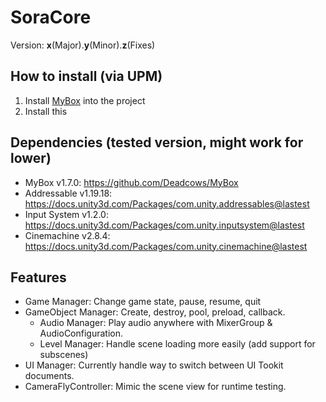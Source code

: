 # SoraCore
Version: **x**(Major).**y**(Minor).**z**(Fixes)

## How to install (via UPM)
1. Install [MyBox](https://github.com/Deadcows/MyBox) into the project
2. Install this

## Dependencies (tested version, might work for lower)
* MyBox v1.7.0: https://github.com/Deadcows/MyBox
* Addressable v1.19.18: https://docs.unity3d.com/Packages/com.unity.addressables@lastest
* Input System v1.2.0: https://docs.unity3d.com/Packages/com.unity.inputsystem@lastest
* Cinemachine v2.8.4: https://docs.unity3d.com/Packages/com.unity.cinemachine@lastest

## Features
* Game Manager: Change game state, pause, resume, quit
* GameObject Manager: Create, destroy, pool, preload, callback.
  * Audio Manager: Play audio anywhere with MixerGroup & AudioConfiguration.
  * Level Manager: Handle scene loading more easily (add support for subscenes)
* UI Manager: Currently handle way to switch between UI Tookit documents.
* CameraFlyController: Mimic the scene view for runtime testing.